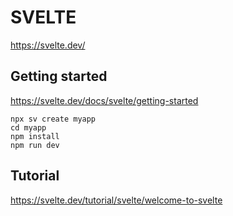 # SVELTE #

<https://svelte.dev/>

## Getting started ##

<https://svelte.dev/docs/svelte/getting-started>

``` shell
npx sv create myapp
cd myapp
npm install
npm run dev
```

## Tutorial ##

<https://svelte.dev/tutorial/svelte/welcome-to-svelte>

